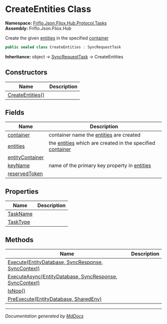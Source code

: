 ﻿<!--  
  <auto-generated>   
    The contents of this file were generated by a tool.  
    Changes to this file may be list if the file is regenerated  
  </auto-generated>   
-->

# CreateEntities Class

**Namespace:** [Friflo.Json.Fliox.Hub.Protocol.Tasks](../index.md)  
**Assembly:** Friflo.Json.Fliox.Hub

Create the given [entities](fields/entities.md) in the specified [container](fields/container.md)

```csharp
public sealed class CreateEntities : SyncRequestTask
```

**Inheritance:** object → [SyncRequestTask](../SyncRequestTask/index.md) → CreateEntities

## Constructors

| Name                                      | Description |
| ----------------------------------------- | ----------- |
| [CreateEntities()](constructors/index.md) |             |

## Fields

| Name                                         | Description                                                                                            |
| -------------------------------------------- | ------------------------------------------------------------------------------------------------------ |
| [container](fields/container.md)             | container name the [entities](fields/entities.md) are created                                          |
| [entities](fields/entities.md)               | the [entities](fields/entities.md) which are created in the specified [container](fields/container.md) |
| [entityContainer](fields/entityContainer.md) |                                                                                                        |
| [keyName](fields/keyName.md)                 | name of the primary key property in [entities](fields/entities.md)                                     |
| [reservedToken](fields/reservedToken.md)     |                                                                                                        |

## Properties

| Name                               | Description |
| ---------------------------------- | ----------- |
| [TaskName](properties/TaskName.md) |             |
| [TaskType](properties/TaskType.md) |             |

## Methods

| Name                                                                               | Description |
| ---------------------------------------------------------------------------------- | ----------- |
| [Execute(EntityDatabase, SyncResponse, SyncContext)](methods/Execute.md)           |             |
| [ExecuteAsync(EntityDatabase, SyncResponse, SyncContext)](methods/ExecuteAsync.md) |             |
| [IsNop()](methods/IsNop.md)                                                        |             |
| [PreExecute(EntityDatabase, SharedEnv)](methods/PreExecute.md)                     |             |

___

*Documentation generated by [MdDocs](https://github.com/ap0llo/mddocs)*

